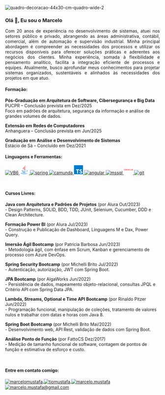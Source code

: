 ![quadro-decoracao-44x30-cm-quadro-wide-2](https://user-images.githubusercontent.com/49598324/167268033-e51e7f64-0a83-49a7-9911-2200c4b335ff.jpg)

<h3 align="left">Olá 👋, Eu sou o Marcelo</h3>

<p align="justify">
Com 20 anos de experiência no desenvolvimento de sistemas, atuei nos setores público e privado, abrangendo as áreas administrativa, contábil, comercial, além de automação e supervisão industrial. Minha principal abordagem é compreender as necessidades dos processos e utilizar os recursos disponíveis para oferecer soluções práticas e aderentes aos negócios dos clientes. Minha experiência, somada à flexibilidade e pensamento analítico, facilita a integração eficiente de processos e equipes. Atualmente, busco aprofundar meus conhecimentos para projetar sistemas organizados, sustentáveis e alinhados às necessidades dos projetos em que atuo.
</p>

<h4 align="left">Formação:</h4>
<p align="left">
	
  <p>
    <b>Pós-Graduação em Arquitetura de Software, Cibersegurança e Big Data</b><br>  
    PUCPR – Conclusão prevista em Dez/2025<br>
    Foco em padrões de arquitetura, segurança da informação e análise de grandes volumes de dados.
  </p>

  <p>
    <b>Extensão em Redes de Computadores</b><br>  
    Anhanguera – Conclusão prevista em Jun/2025
  </p>

  <p>
    <b>Graduação em Análise e Desenvolvimento de Sistemas</b><br>  
    Estácio de Sá – Concluído em Dez/2021
  </p>
  
</p>
<!--
<h4 align="left">Habilidades Pessoais:</h4>
<p align="justify">
* Adaptação rápida a mudanças e desafios<br>
* Resiliência e persistência na solução de problemas<br>
* Pensamento analítico e abordagem estruturada para tomada de decisão<br>
* Capacidade de integrar processos de negócios e tecnologia<br>
* Comunicação clara e colaborativa com equipes e clientes
<p>
-->	
<h4 align="left">Linguagens e Ferramentas:</h4>
<p align="left">
  
  <!--BACK-->
  <a href="https://docs.microsoft.com/en-us/previous-versions/visualstudio/visual-basic-6/visual-basic-6.0-documentation" target="_blank" rel="noreferrer"> 
    <img src="https://codestats.net/assets/frontend/images/vb6icon_cropped_transparent-a2f16768078572a53c55252ae48b0c2d.png?vsn=d" alt="VB6" width="30" height="30"/> 
  </a>
  <a href="https://www.java.com" target="_blank" rel="noreferrer"> 
    <img src="https://raw.githubusercontent.com/devicons/devicon/master/icons/java/java-original.svg" alt="java" width="30" height="30"/> 
  </a>
   
  <!--BACK-FRAMEWORK-->
  <a href="https://spring.io/" target="_blank" rel="noreferrer"> 
    <img src="https://www.vectorlogo.zone/logos/springio/springio-icon.svg" alt="spring" width="30" height="30"/> 
  </a>

  <a href="https://docs.camunda.org/manual/latest/" target="_blank" rel="noreferrer"> 
    <img src="https://www.vectorlogo.zone/logos/camunda/camunda-icon.svg" alt="camunda" width="30" height="30"/> 
  </a>

  <!--FRONT-->
  <!--
  <a href="https://www.w3.org/html/" target="_blank" rel="noreferrer"> 
    <img src="https://raw.githubusercontent.com/devicons/devicon/master/icons/html5/html5-original-wordmark.svg" alt="html" width="30" height="30"/> 
  </a>
  <a href="https://www.w3schools.com/css/" target="_blank" rel="noreferrer"> 
    <img src="https://raw.githubusercontent.com/devicons/devicon/master/icons/css3/css3-original-wordmark.svg" alt="css" width="30" height="30"/> 
  </a>
  -->
  <a href="https://www.typescriptlang.org/" target="_blank" rel="noreferrer"> 
    <img src="https://raw.githubusercontent.com/devicons/devicon/master/icons/typescript/typescript-original.svg" alt="typescript" width="30" height="30"/> 
  </a>
  
  <!--FRONT-FRAMEWORK-->
  <a href="https://angular.io" target="_blank" rel="noreferrer">
     <img src="https://angular.io/assets/images/logos/angular/angular.svg" alt="angular" width="30" height="30"/>
  </a>  
  
  <!--MOBILE-->
  <!--
   <a href="https://flutter.dev" target="_blank" rel="noreferrer">
     <img src="https://www.vectorlogo.zone/logos/flutterio/flutterio-icon.svg" alt="flutter" width="30" height="30"/>
  </a>
  <a href="https://dart.dev" target="_blank" rel="noreferrer">
    <img src="https://www.vectorlogo.zone/logos/dartlang/dartlang-icon.svg" alt="dart" width="30" height="30"/>
  </a>
  -->
  
  <!--DATABASE-->
  <a href="https://www.microsoft.com/en-us/sql-server" target="_blank" rel="noreferrer">
    <img src="https://www.svgrepo.com/show/303229/microsoft-sql-server-logo.svg" alt="mssql" width="30" height="30"/>
  </a>
  <a href="https://www.oracle.com/" target="_blank" rel="noreferrer">
    <img src="https://raw.githubusercontent.com/devicons/devicon/master/icons/oracle/oracle-original.svg" alt="oracle" width="30" height="30"/>
  </a>
  <!--
  <a href="https://www.mysql.com/" target="_blank" rel="noreferrer">
    <img src="https://raw.githubusercontent.com/devicons/devicon/master/icons/mysql/mysql-original-wordmark.svg" alt="mysql" width="30" height="30"/>
  </a>
  -->
  
  <!--DEVOPS-->
  <a href="https://git-scm.com/doc" target="_blank" rel="noreferrer">
    <img src="https://www.vectorlogo.zone/logos/git-scm/git-scm-icon.svg" alt="git" width="30" height="30"/>
  </a>

</p>
<br>

<h4 align="left">Cursos Livres:</h4>
<p align="left">
  <p>
  <b>Java com Arquitetura e Padrões de Projetos</b> (por Alura Out/2023)<br>
    - Design Patterns, SOLID, BDD, TDD, JUnit, Selenium, Cucumber, DDD e Clean Architecture.
    </p>
  <p>
  <b>Formação Power BI</b> (por Alura Jul/2023)<br>
    - Construção e Publicação de Dashboard, Linguagens M e Dax, Power Query.
    </p>
  <p>
    <b>Imersão Ágil Bootcamp</b> (por Patrícia Barbosa Jun/2023)<br>
    - Metodologia ágil, com ênfase em Scrum, Kanban e gerenciamento de processo com Azure DevOps.
  </p>
  <p>
    <b>Spring Security Bootcamp</b> (por Michelli Brito Jul/2022)<br>
    - Autenticação, autorização, JWT com Spring Boot.
  </p>
  <p>
    <b>JPA Bootcamp</b> (por AlgaWorks Jun/2022)<br>
    - Persistência de dados, mapeamento objeto-relacional, consultas JPQL e Critério API com Spring Data JPA. 
  </p>
  <p>
   <b>Lambda, Streams, Optional e Time API Bootcamp</b> (por Rinaldo Pitzer Jun/2022)<br>
   - Programação funcional, manipulação de coleções, tratamento de valores nulos e trabalhar com datas e horas com Java 8.
  </p>
  <p>
    <b>Spring Boot Bootcamp</b> (por Michelli Brito Mai/2022)<br>
    - Desenvolvimento web, API Rest, validação de dados com Spring Boot.
  </p>
  <p>	  
    <b>Análise Ponto de Função</b> (por FattoCS Dez/2017)<br>
    - Medição de tamanho funcional de software, contagem de pontos de função e estimativa de esforço e custo.
  </p>
  
</p>

<!--
- 🌱 Estou atualmente aprendendo **Spring, Angular and Flutter/Dart**
-->
<br>
<h4 align="left">Entre em contato comigo:</h4>
<p align="left">
  <a href="https://linkedin.com/in/marcelomustafa" target="blank">
    <img align="center" src="https://raw.githubusercontent.com/rahuldkjain/github-profile-readme-generator/master/src/images/icons/Social/linked-in-alt.svg" alt="marcelomustafa" height="20 width="30"/>
  </a>
  <a href="https://instagram.com/tiomustafa" target="blank">
    <img align="center" src="https://raw.githubusercontent.com/rahuldkjain/github-profile-readme-generator/master/src/images/icons/Social/instagram.svg" alt="tiomustafa" height="20" width="30"/>
  </a>	
  <a href="https://join.skype.com/invite/AEWokncQPDcC" target="blank">
   <img align="center" src="https://raw.githubusercontent.com/rahuldkjain/github-profile-readme-generator/master/src/images/icons/Social/skype.svg" alt="marcelo.mustafa" height="20 width="30"/>
  </a>	
  <a href="mailto:marcelo.mustafa@gmail.com" target="blank">
   <img align="center" src="https://w7.pngwing.com/pngs/970/517/png-transparent-gmail-logo-illustration-gmail-computer-icons-email-logo-gmail-angle-text-rectangle-thumbnail.png" alt="marcelo.mustafa@gmail.com" height="20 width="30"/>
  </a>	
</p>

<!--
### Hi there 👋

**marcelomustafa/marcelomustafa** is a ✨ _special_ ✨ repository because its `README.md` (this file) appears on your GitHub profile.
Here are some ideas to get you started:
- 🔭 I’m currently working on ...
- 🌱 I’m currently learning ...
- 👯 I’m looking to collaborate on ...
- 🤔 I’m looking for help with ...
- 💬 Ask me about ...
- 📫 How to reach me: ...
- 😄 Pronouns: ...
- ⚡ Fun fact: ...
-->

